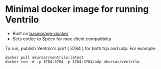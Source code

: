 # Minimal docker image for running Ventrilo

- Built on [baseimage-docker](http://phusion.github.io/baseimage-docker/)
- Sets codec to Speex for mac client compatibiity

To run, publish Ventrilo's port ( 3784 ) for both tcp and udp. For example:

    docker pull akursar/ventrilo:latest
    docker run -d -p 3784:3784 -p 3784:3784/udp akursar/ventrilo
